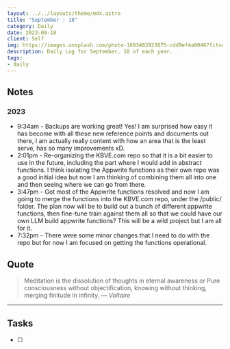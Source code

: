 ```yaml
---
layout: ../../layouts/theme/mdx.astro
title: "September : 18"
category: Daily
date: 2023-09-18
client: Self
img: https://images.unsplash.com/photo-1693483923875-cdd9ef4a8046?fit=crop&q=85&w=1400&h=700
description: Daily Log for September, 18 of each year.
tags:
- daily
---
```


## Notes
### 2023
- 9:34am - Backups are working great! Yes! I am surprised how easy it has become with all these new reference points and documents out there, I am actually really content with how an area that is the least serve, has so many improvements xD.
- 2:01pm - Re-organizing the KBVE.com repo so that it is a bit easier to use in the future, including the part where I would add in abstract functions. I think isolating the Appwrite functions as their own repo was a good initial idea but now I am thinking of combining them all into one and then seeing where we can go from there.
- 3:47pm - Got most of the Appwrite functions resolved and now I am going to merge the functions into the KBVE.com repo, under the /public/ folder. The plan now will be to build out a bunch of different appwrite functions, then fine-tune train against them all so that we could have our own LLM build appwrite functions? This will be a wild project but I am all for it.
- 7:32pm - There were some minor changes that I need to do with the repo but for now I am focused on getting the functions operational.

## Quote

> Meditation is the dissolution of thoughts in eternal awareness or Pure consciousness without objectification, knowing without thinking, merging finitude in infinity.
> — <cite>Voltaire</cite>

---

## Tasks

- [ ]